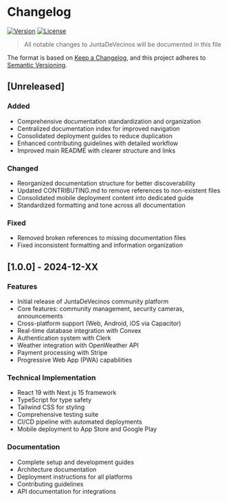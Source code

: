 # Changelog

[![Version](https://img.shields.io/badge/version-1.0.0-blue.svg)](https://github.com/hinoki-ai/-R-M-C)
[![License](https://img.shields.io/badge/license-MIT-green.svg)](LICENSE)

> All notable changes to JuntaDeVecinos will be documented in this file

The format is based on [Keep a Changelog](https://keepachangelog.com/en/1.0.0/),
and this project adheres to [Semantic Versioning](https://semver.org/spec/v2.0.0.html).

## [Unreleased]

### Added

- Comprehensive documentation standardization and organization
- Centralized documentation index for improved navigation
- Consolidated deployment guides to reduce duplication
- Enhanced contributing guidelines with detailed workflow
- Improved main README with clearer structure and links

### Changed

- Reorganized documentation structure for better discoverability
- Updated CONTRIBUTING.md to remove references to non-existent files
- Consolidated mobile deployment content into dedicated guide
- Standardized formatting and tone across all documentation

### Fixed

- Removed broken references to missing documentation files
- Fixed inconsistent formatting and information organization

## [1.0.0] - 2024-12-XX

### Features

- Initial release of JuntaDeVecinos community platform
- Core features: community management, security cameras, announcements
- Cross-platform support (Web, Android, iOS via Capacitor)
- Real-time database integration with Convex
- Authentication system with Clerk
- Weather integration with OpenWeather API
- Payment processing with Stripe
- Progressive Web App (PWA) capabilities

### Technical Implementation

- React 19 with Next.js 15 framework
- TypeScript for type safety
- Tailwind CSS for styling
- Comprehensive testing suite
- CI/CD pipeline with automated deployments
- Mobile deployment to App Store and Google Play

### Documentation

- Complete setup and development guides
- Architecture documentation
- Deployment instructions for all platforms
- Contributing guidelines
- API documentation for integrations
